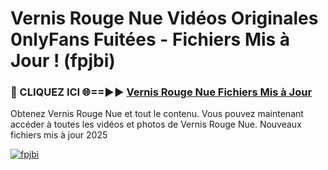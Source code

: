 # Vernis Rouge Nue Vidéos Originales 0nlyFans Fuitées - Fichiers Mis à Jour ! (fpjbi)

<h3>🔴 CLIQUEZ ICI 🌐==►► <a href="https://tinyurl.com/2pmr4ezf" rel="nofollow">Vernis Rouge Nue Fichiers Mis à Jour</a></h3>

Obtenez Vernis Rouge Nue et tout le contenu. Vous pouvez maintenant accéder à toutes les vidéos et photos de Vernis Rouge Nue. Nouveaux fichiers mis à jour 2025

[![fpjbi](https://i.imgur.com/6SNvagu.gif)](https://tinyurl.com/2pmr4ezf)
